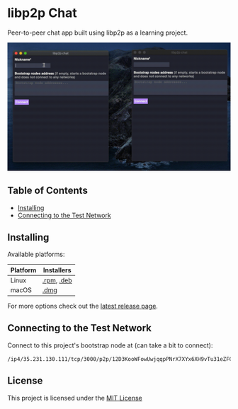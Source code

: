 # libp2p Chat

Peer-to-peer chat app built using libp2p as a learning project.

<img
    alt="Application usage gif"
    src="./readme-gif.gif"
    width="640px"
/>

## Table of Contents

- [Installing](#installing)
- [Connecting to the Test Network](#connecting-to-the-test-network)

## Installing

Available platforms:

| Platform | Installers |
|----------|------------|
| Linux    | [.rpm](https://github.com/FelipeRosa/go-libp2p-chat/releases/download/v0.2.0/libp2p-chat-0.2.0-1.x86_64.rpm), [.deb](https://github.com/FelipeRosa/go-libp2p-chat/releases/download/v0.2.0/libp2p-chat_0.2.0_amd64.deb)|
| macOS    | [.dmg](https://github.com/FelipeRosa/go-libp2p-chat/releases/download/v0.2.0/libp2p-chat_0.2.0.dmg)|

For more options check out the [latest release page](https://github.com/FelipeRosa/go-libp2p-chat/releases/latest).

## Connecting to the Test Network

Connect to this project's bootstrap node at (can take a bit to connect):

```
/ip4/35.231.130.111/tcp/3000/p2p/12D3KooWFowUwjqqpPNrX7XYx6XH9vTu31eZFC59QLBQynpqE1u4
```

## License

This project is licensed under the [MIT License]

[MIT License]: https://github.com/FelipeRosa/go-libp2p-chat/blob/main/LICENSE
